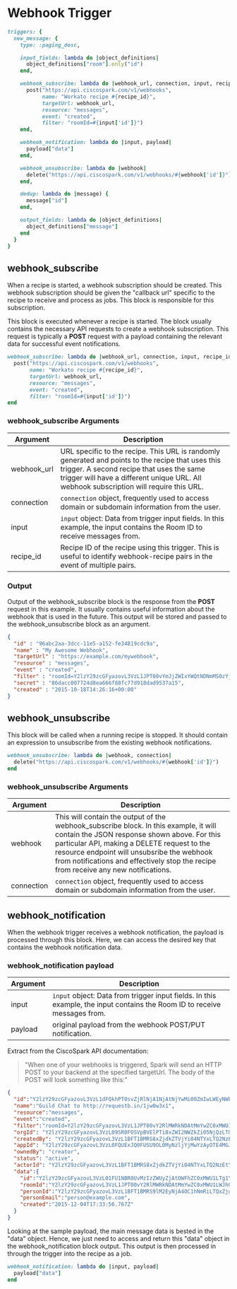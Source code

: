 # Webhook Trigger

```ruby
triggers: {
  new_message: {
    type: :paging_desc,

    input_fields: lambda do |object_definitions|
      object_definitions["room"].only("id")
    end,

    webhook_subscribe: lambda do |webhook_url, connection, input, recipe_id|
      post("https://api.ciscospark.com/v1/webhooks",
           name: "Workato recipe #{recipe_id}",
           targetUrl: webhook_url,
           resource: "messages",
           event: "created",
           filter: "roomId=#{input['id']}")
    end,

    webhook_notification: lambda do |input, payload|
      payload["data"]
    end,

    webhook_unsubscribe: lambda do |webhook|
      delete("https://api.ciscospark.com/v1/webhooks/#{webhook['id']}")
    end,

    dedup: lambda do |message) {
      message["id"]
    end,

    output_fields: lambda do |object_definitions|
      object_definitions["message"]
    end
  }
}
```

## webhook_subscribe

When a recipe is started, a webhook subscription should be created. This webhook subscription should be given the "callback url" specific to the recipe to receive and process as jobs. This block is responsible for this subscription.

This block is executed whenever a recipe is started. The block usually contains the necessary API requests to create a webhook subscription. This request is typically a **POST** request with a payload containing the relevant data for successful event notifications.

```ruby
webhook_subscribe: lambda do |webhook_url, connection, input, recipe_id|
  post("https://api.ciscospark.com/v1/webhooks",
       name: "Workato recipe #{recipe_id}",
       targetUrl: webhook_url,
       resource: "messages",
       event: "created",
       filter: "roomId=#{input['id']}")
end
```

### webhook_subscribe Arguments

| Argument | Description |
| -- | ----- |
| webhook_url | URL specific to the recipe. This URL is randomly generated and points to the recipe that uses this trigger. A second recipe that uses the same trigger will have a different unique URL. All webhook subscription will require this URL. |
| connection | `connection` object, frequently used to access domain or subdomain information from the user. |
| input | `input` object: Data from trigger input fields. In this example, the input contains the Room ID to receive messages from. |
| recipe_id | Recipe ID of the recipe using this trigger. This is useful to identify webhook-recipe pairs in the event of multiple pairs. |

### Output

Output of the webhook_subscribe block is the response from the **POST** request in this example. It usually contains useful information about the webhook that is used in the future. This output will be stored and passed to the webhook_unsubscribe block as an argument.

```json
{
  "id" : "96abc2aa-3dcc-11e5-a152-fe34819cdc9a",
  "name" : "My Awesome Webhook",
  "targetUrl" : "https://example.com/mywebhook",
  "resource" : "messages",
  "event" : "created",
  "filter" : "roomId=Y2lzY29zcGFyazovL3VzL1JPT00vYmJjZWIxYWQtNDNmMS0zYjU4LTkxNDctZjE0YmIwYzRkMTU0",
  "secret" : "86dacc007724d8ea666f88fc77d918dad9537a15",
  "created" : "2015-10-18T14:26:16+00:00"
}
```

## webhook_unsubscribe

This block will be called when a running recipe is stopped. It should contain an expression to unsubscribe from the existing webhook notifications.

```ruby
webhook_unsubscribe: lambda do |webhook, connection|
  delete("https://api.ciscospark.com/v1/webhooks/#{webhook['id']}")
end
```

### webhook_unsubscribe Arguments

| Argument | Description |
| -- | ----- |
| webhook | This will contain the output of the webhook_subscribe block. In this example, it will contain the JSON response shown above. For this particular API, making a DELETE request to the resource endpoint will unsubsribe the webhook from notifications and effectively stop the recipe from receive any new notifications. |
| connection | `connection` object, frequently used to access domain or subdomain information from the user. |

## webhook_notification

When the webhook trigger receives a webhook notification, the payload is processed through this block. Here, we can access the desired key that contains the webhook notification data.

### webhook_notification payload

| Argument | Description |
| -- | ----- |
| input | `input` object: Data from trigger input fields. In this example, the input contains the Room ID to receive messages from. |
| payload | original payload from the webhook POST/PUT notification. |

Extract from the CiscoSpark API documentation:
> "When one of your webhooks is triggered, Spark will send an HTTP POST to your backend at the specified targetUrl. The body of the POST will look something like this:"

```json
{
  "id":"Y2lzY29zcGFyazovL3VzL1dFQkhPT0svZjRlNjA1NjAtNjYwMi00ZmIwLWEyNWEtOTQ5ODgxNjA5NDk3",
  "name":"Guild Chat to http://requestb.in/1jw0w3x1",
  "resource":"messages",
  "event":"created",
  "filter":"roomId=Y2lzY29zcGFyazovL3VzL1JPT00vY2RlMWRkNDAtMmYwZC0xMWU1LWJhOWMtN2I2NTU2ZDIyMDdi",
  "orgId": "Y2lzY29zcGFyazovL3VzL09SR0FOSVpBVElPTi8xZWI2NWZkZi05NjQzLTQxN2YtOTk3NC1hZDcyY2FlMGUxMGY",
  "createdBy": "Y2lzY29zcGFyazovL3VzL1BFT1BMRS8xZjdkZTVjYi04NTYxLTQ2NzEtYmMwMy1iYzk3NDMxNDQ0MmQ",
  "appId": "Y2lzY29zcGFyazovL3VzL0FQUExJQ0FUSU9OL0MyNzljYjMwYzAyOTE4MGJiNGJkYWViYjA2MWI3OTY1Y2RhMzliNjAyOTdjODUwM2YyNjZhYmY2NmM5OTllYzFm",
  "ownedBy": "creator",
  "status": "active",
  "actorId": "Y2lzY29zcGFyazovL3VzL1BFT1BMRS8xZjdkZTVjYi04NTYxLTQ2NzEtYmMwMy1iYzk3NDMxNDQ0MmQ",
  "data":{
    "id":"Y2lzY29zcGFyazovL3VzL01FU1NBR0UvMzIzZWUyZjAtOWFhZC0xMWU1LTg1YmYtMWRhZjhkNDJlZjlj",
    "roomId":"Y2lzY29zcGFyazovL3VzL1JPT00vY2RlMWRkNDAtMmYwZC0xMWU1LWJhOWMtN2I2NTU2ZDIyMDdi",
    "personId":"Y2lzY29zcGFyazovL3VzL1BFT1BMRS9lM2EyNjA4OC1hNmRiLTQxZjgtOTliMC1hNTEyMzkyYzAwOTg",
    "personEmail":"person@example.com",
    "created":"2015-12-04T17:33:56.767Z"
  }
}
```

Looking at the sample payload, the main message data is bested in the "data" object. Hence, we just need to access and return this "data" object in the webhook_notification block output. This output is then processed in through the trigger into the recipe as a job.

```ruby
webhook_notification: lambda do |input, payload|
  payload["data"]
end
```
